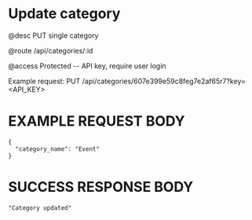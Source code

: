 # Update category
@desc PUT single category

@route /api/categories/:id

@access Protected -- API key, require user login

Example request: PUT /api/categories/607e399e59c8feg7e2af65r7?key=<API_KEY>

# EXAMPLE REQUEST BODY
```
{
  "category_name": "Event"
}
```

# SUCCESS RESPONSE BODY
```
"Category updated"
```